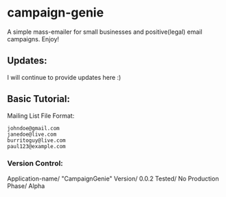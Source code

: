 # campaign-genie
A simple mass-emailer for small businesses and positive(legal) email campaigns. Enjoy!

## Updates:
I will continue to provide updates here :)

## Basic Tutorial:
Mailing List File Format:
```
johndoe@gmail.com
janedoe@live.com
burritoguy@live.com
paul123@example.com
```
### Version Control:
Application-name/ "CampaignGenie"
Version/ 0.0.2
Tested/ No
Production Phase/ Alpha

